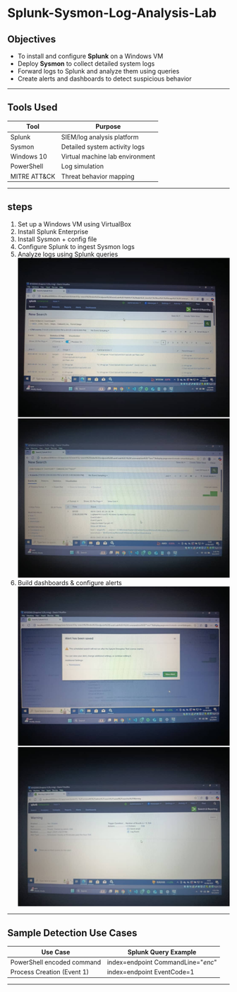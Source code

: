 # Splunk-Sysmon-Log-Analysis-Lab

##  Objectives

- To install and configure **Splunk** on a Windows VM
- Deploy **Sysmon** to collect detailed system logs
- Forward logs to Splunk and analyze them using queries
- Create alerts and dashboards to detect suspicious behavior

---

##  Tools Used

| Tool      | Purpose                        |
|-----------|--------------------------------|
| Splunk    | SIEM/log analysis platform     |
| Sysmon    | Detailed system activity logs  |
| Windows 10| Virtual machine lab environment|
| PowerShell| Log simulation                 |
| MITRE ATT&CK| Threat behavior mapping      |

---

## steps

1. Set up a Windows VM using VirtualBox
2. Install Splunk Enterprise 
3. Install Sysmon + config file
4. Configure Splunk to ingest Sysmon logs
5. Analyze logs using Splunk queries
   ![](./search1.jpg)
   ![](./search.jpg)
7. Build dashboards & configure alerts
   ![](./Alert.jpg)
   ![](./Dashboard.jpg)
   
 

---

##  Sample Detection Use Cases

| Use Case                    | Splunk Query Example |
|-----------------------------|----------------------|
| PowerShell encoded command  | index=endpoint CommandLine="*enc*" |
| Process Creation (Event 1)  | index=endpoint EventCode=1 |

---
